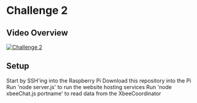 # Challenge 2

## Video Overview
[![Challenge 2](http://img.youtube.com/vi/ZBNIMLInB5I/0.jpg)](https://youtu.be/ZBNIMLInB5I "Challenge 1")

## Setup
Start by SSH'ing into the Raspberry Pi
Download this repository into the Pi
Run 'node server.js' to run the website hosting services
Run 'node xbeeChat.js portname' to read data from the XbeeCoordinator
